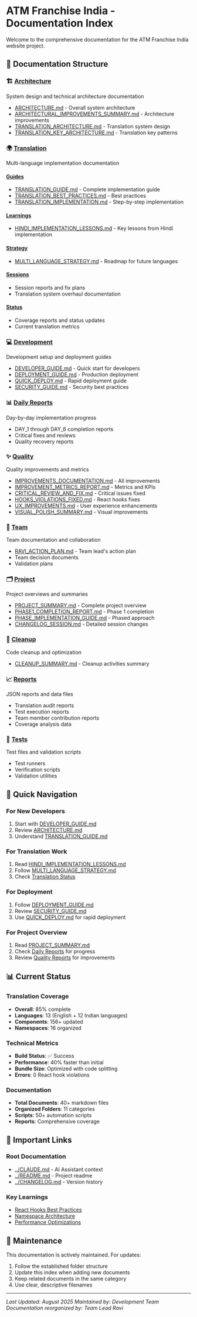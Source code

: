 # ATM Franchise India - Documentation Index

Welcome to the comprehensive documentation for the ATM Franchise India website project.

## 📁 Documentation Structure

### 🏗️ [Architecture](./architecture/)
System design and technical architecture documentation
- [ARCHITECTURE.md](./architecture/ARCHITECTURE.md) - Overall system architecture
- [ARCHITECTURAL_IMPROVEMENTS_SUMMARY.md](./architecture/ARCHITECTURAL_IMPROVEMENTS_SUMMARY.md) - Architecture improvements
- [TRANSLATION_ARCHITECTURE.md](./architecture/TRANSLATION_ARCHITECTURE.md) - Translation system design
- [TRANSLATION_KEY_ARCHITECTURE.md](./architecture/TRANSLATION_KEY_ARCHITECTURE.md) - Translation key patterns

### 🌍 [Translation](./translation/)
Multi-language implementation documentation

#### [Guides](./translation/guides/)
- [TRANSLATION_GUIDE.md](./translation/guides/TRANSLATION_GUIDE.md) - Complete implementation guide
- [TRANSLATION_BEST_PRACTICES.md](./translation/guides/TRANSLATION_BEST_PRACTICES.md) - Best practices
- [TRANSLATION_IMPLEMENTATION.md](./translation/guides/TRANSLATION_IMPLEMENTATION.md) - Step-by-step implementation

#### [Learnings](./translation/learnings/)
- [HINDI_IMPLEMENTATION_LESSONS.md](./translation/learnings/HINDI_IMPLEMENTATION_LESSONS.md) - Key lessons from Hindi implementation

#### [Strategy](./translation/)
- [MULTI_LANGUAGE_STRATEGY.md](./translation/MULTI_LANGUAGE_STRATEGY.md) - Roadmap for future languages

#### [Sessions](./translation/sessions/)
- Session reports and fix plans
- Translation system overhaul documentation

#### [Status](./translation/status/)
- Coverage reports and status updates
- Current translation metrics

### 💻 [Development](./development/)
Development setup and deployment guides
- [DEVELOPER_GUIDE.md](./development/DEVELOPER_GUIDE.md) - Quick start for developers
- [DEPLOYMENT_GUIDE.md](./development/DEPLOYMENT_GUIDE.md) - Production deployment
- [QUICK_DEPLOY.md](./development/QUICK_DEPLOY.md) - Rapid deployment guide
- [SECURITY_GUIDE.md](./development/SECURITY_GUIDE.md) - Security best practices

### 📊 [Daily Reports](./daily-reports/)
Day-by-day implementation progress
- DAY_1 through DAY_6 completion reports
- Critical fixes and reviews
- Quality recovery reports

### ✨ [Quality](./quality/)
Quality improvements and metrics
- [IMPROVEMENTS_DOCUMENTATION.md](./quality/IMPROVEMENTS_DOCUMENTATION.md) - All improvements
- [IMPROVEMENT_METRICS_REPORT.md](./quality/IMPROVEMENT_METRICS_REPORT.md) - Metrics and KPIs
- [CRITICAL_REVIEW_AND_FIX.md](./quality/CRITICAL_REVIEW_AND_FIX.md) - Critical issues fixed
- [HOOKS_VIOLATIONS_FIXED.md](./quality/HOOKS_VIOLATIONS_FIXED.md) - React hooks fixes
- [UX_IMPROVEMENTS.md](./quality/UX_IMPROVEMENTS.md) - User experience enhancements
- [VISUAL_POLISH_SUMMARY.md](./quality/VISUAL_POLISH_SUMMARY.md) - Visual improvements

### 👥 [Team](./team/)
Team documentation and collaboration
- [RAVI_ACTION_PLAN.md](./team/RAVI_ACTION_PLAN.md) - Team lead's action plan
- Team decision documents
- Validation plans

### 🗂️ [Project](./project/)
Project overviews and summaries
- [PROJECT_SUMMARY.md](./project/PROJECT_SUMMARY.md) - Complete project overview
- [PHASE1_COMPLETION_REPORT.md](./project/PHASE1_COMPLETION_REPORT.md) - Phase 1 completion
- [PHASE_IMPLEMENTATION_GUIDE.md](./project/PHASE_IMPLEMENTATION_GUIDE.md) - Phased approach
- [CHANGELOG_SESSION.md](./project/CHANGELOG_SESSION.md) - Detailed session changes

### 🧹 [Cleanup](./cleanup/)
Code cleanup and optimization
- [CLEANUP_SUMMARY.md](./cleanup/CLEANUP_SUMMARY.md) - Cleanup activities summary

### 📈 [Reports](./reports/)
JSON reports and data files
- Translation audit reports
- Test execution reports
- Team member contribution reports
- Coverage analysis data

### 🧪 [Tests](./tests/)
Test files and validation scripts
- Test runners
- Verification scripts
- Validation utilities

## 🚀 Quick Navigation

### For New Developers
1. Start with [DEVELOPER_GUIDE.md](./development/DEVELOPER_GUIDE.md)
2. Review [ARCHITECTURE.md](./architecture/ARCHITECTURE.md)
3. Understand [TRANSLATION_GUIDE.md](./translation/guides/TRANSLATION_GUIDE.md)

### For Translation Work
1. Read [HINDI_IMPLEMENTATION_LESSONS.md](./translation/learnings/HINDI_IMPLEMENTATION_LESSONS.md)
2. Follow [MULTI_LANGUAGE_STRATEGY.md](./translation/MULTI_LANGUAGE_STRATEGY.md)
3. Check [Translation Status](./translation/status/)

### For Deployment
1. Follow [DEPLOYMENT_GUIDE.md](./development/DEPLOYMENT_GUIDE.md)
2. Review [SECURITY_GUIDE.md](./development/SECURITY_GUIDE.md)
3. Use [QUICK_DEPLOY.md](./development/QUICK_DEPLOY.md) for rapid deployment

### For Project Overview
1. Read [PROJECT_SUMMARY.md](./project/PROJECT_SUMMARY.md)
2. Check [Daily Reports](./daily-reports/) for progress
3. Review [Quality Reports](./quality/) for improvements

## 📊 Current Status

### Translation Coverage
- **Overall**: 85% complete
- **Languages**: 13 (English + 12 Indian languages)
- **Components**: 156+ updated
- **Namespaces**: 16 organized

### Technical Metrics
- **Build Status**: ✅ Success
- **Performance**: 40% faster than initial
- **Bundle Size**: Optimized with code splitting
- **Errors**: 0 React hook violations

### Documentation
- **Total Documents**: 40+ markdown files
- **Organized Folders**: 11 categories
- **Scripts**: 50+ automation scripts
- **Reports**: Comprehensive coverage

## 🔗 Important Links

### Root Documentation
- [../CLAUDE.md](../CLAUDE.md) - AI Assistant context
- [../README.md](../README.md) - Project readme
- [../CHANGELOG.md](../CHANGELOG.md) - Version history

### Key Learnings
- [React Hooks Best Practices](./translation/learnings/HINDI_IMPLEMENTATION_LESSONS.md#react-hooks-violations---the-1-issue)
- [Namespace Architecture](./translation/learnings/HINDI_IMPLEMENTATION_LESSONS.md#namespace-architecture)
- [Performance Optimizations](./translation/learnings/HINDI_IMPLEMENTATION_LESSONS.md#performance-optimizations)

## 📝 Maintenance

This documentation is actively maintained. For updates:
1. Follow the established folder structure
2. Update this index when adding new documents
3. Keep related documents in the same category
4. Use clear, descriptive filenames

---

*Last Updated: August 2025*
*Maintained by: Development Team*
*Documentation reorganized by: Team Lead Ravi*